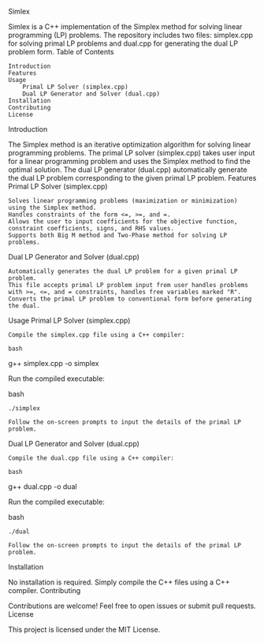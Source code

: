 Simlex

Simlex is a C++ implementation of the Simplex method for solving linear programming (LP) problems. The repository includes two files: simplex.cpp for solving primal LP problems and dual.cpp for generating the dual LP problem form.
Table of Contents

    Introduction
    Features
    Usage
        Primal LP Solver (simplex.cpp)
        Dual LP Generator and Solver (dual.cpp)
    Installation
    Contributing
    License

Introduction

The Simplex method is an iterative optimization algorithm for solving linear programming problems. The primal LP solver (simplex.cpp) takes user input for a linear programming problem and uses the Simplex method to find the optimal solution. The dual LP generator (dual.cpp) automatically generate the dual LP problem corresponding to the given primal LP problem.
Features
Primal LP Solver (simplex.cpp)

    Solves linear programming problems (maximization or minimization) using the Simplex method.
    Handles constraints of the form <=, >=, and =.
    Allows the user to input coefficients for the objective function, constraint coefficients, signs, and RHS values.
    Supports both Big M method and Two-Phase method for solving LP problems.

Dual LP Generator and Solver (dual.cpp)

    Automatically generates the dual LP problem for a given primal LP problem.
    This file accepts primal LP problem input from user handles problems with >=, <=, and = constraints, handles free variables marked "R".
    Converts the primal LP problem to conventional form before generating the dual.

Usage
Primal LP Solver (simplex.cpp)

    Compile the simplex.cpp file using a C++ compiler:

    bash

g++ simplex.cpp -o simplex

Run the compiled executable:

bash

    ./simplex

    Follow the on-screen prompts to input the details of the primal LP problem.

Dual LP Generator and Solver (dual.cpp)

    Compile the dual.cpp file using a C++ compiler:

    bash

g++ dual.cpp -o dual

Run the compiled executable:

bash

    ./dual

    Follow the on-screen prompts to input the details of the primal LP problem.

Installation

No installation is required. Simply compile the C++ files using a C++ compiler.
Contributing

Contributions are welcome! Feel free to open issues or submit pull requests.
License

This project is licensed under the MIT License.
